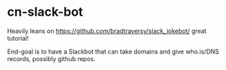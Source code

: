 # cn-slack-bot

Heavily leans on https://github.com/bradtraversy/slack_jokebot/ great tutorial!

End-goal is to have a Slackbot that can take domains and give who.is/DNS records, possibly github repos.

